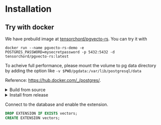 
# Installation

## Try with docker

We have prebuild image at [tensorchord/pgvecto-rs](https://hub.docker.com/r/tensorchord/pgvecto-rs). You can try it with

```
docker run --name pgvecto-rs-demo -e POSTGRES_PASSWORD=mysecretpassword -p 5432:5432 -d tensorchord/pgvecto-rs:latest
```

To acheive full performance, please mount the volume to pg data directory by adding the option like `-v $PWD/pgdata:/var/lib/postgresql/data`

Reference: https://hub.docker.com/_/postgres/.

<details>
  <summary>Build from source</summary>

## Install Rust and base dependency

```sh
sudo apt install -y build-essential libpq-dev libssl-dev pkg-config gcc libreadline-dev flex bison libxml2-dev libxslt-dev libxml2-utils xsltproc zlib1g-dev ccache clang git
curl --proto '=https' --tlsv1.2 -sSf https://sh.rustup.rs | sh
```

## Clone the Repository

```sh
git clone https://github.com/tensorchord/pgvecto.rs.git
cd pgvecto.rs
```

## Install Postgresql and pgrx

```sh
sudo sh -c 'echo "deb http://apt.postgresql.org/pub/repos/apt $(lsb_release -cs)-pgdg main" > /etc/apt/sources.list.d/pgdg.list'
wget --quiet -O - https://www.postgresql.org/media/keys/ACCC4CF8.asc | sudo apt-key add -
sudo apt-get update
sudo apt-get -y install libpq-dev postgresql-15 postgresql-server-dev-15
cargo install cargo-pgrx --version $(grep '^pgrx ' Cargo.toml | awk -F'\"' '{print $2}')
cargo pgrx init --pg15=/usr/lib/postgresql/15/bin/pg_config
```

## Install pgvecto.rs

```sh
cargo pgrx install --release
```

Configure your PostgreSQL by modifying the `shared_preload_libraries` to include `vectors.so`.

```sh
psql -U postgres -c 'ALTER SYSTEM SET shared_preload_libraries = "vectors.so"'
```

You need restart the PostgreSQL cluster.

```sh
sudo systemctl restart postgresql.service
```

</details>

<details>
  <summary>Install from release</summary>

Download the deb package in the release page, and type `sudo apt install vectors-pg15-*.deb` to install the deb package.

Configure your PostgreSQL by modifying the `shared_preload_libraries` to include `vectors.so`.

```sh
psql -U postgres -c 'ALTER SYSTEM SET shared_preload_libraries = "vectors.so"'
```

You need restart the PostgreSQL cluster.

```sh
sudo systemctl restart postgresql.service
```

</details>

Connect to the database and enable the extension.

```sql
DROP EXTENSION IF EXISTS vectors;
CREATE EXTENSION vectors;
```
